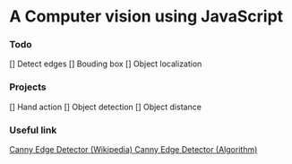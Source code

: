 # A Computer vision using JavaScript

### Todo
[] Detect edges
[] Bouding box
[] Object localization 
### Projects
[] Hand action
[] Object detection
[] Object distance

### Useful link
<a href='https://en.wikipedia.org/wiki/Canny_edge_detector'> Canny Edge Detector (Wikipedia) </a>
<a href='https://learnopencv.com/edge-detection-using-opencv/'> Canny Edge Detector (Algorithm) </a>
